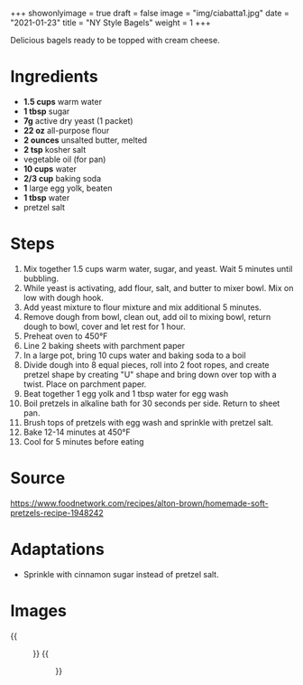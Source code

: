 +++
showonlyimage = true
draft = false
image = "img/ciabatta1.jpg"
date = "2021-01-23"
title = "NY Style Bagels"
weight = 1
+++

Delicious bagels ready to be topped with cream cheese.
<!--more-->

# Ingredients

* **1.5 cups** warm water
* **1 tbsp** sugar
* **7g** active dry yeast (1 packet)
* **22 oz** all-purpose flour
* **2 ounces** unsalted butter, melted
* **2 tsp** kosher salt
* vegetable oil (for pan)
* **10 cups** water
* **2/3 cup** baking soda
* **1** large egg yolk, beaten
* **1 tbsp** water
* pretzel salt

# Steps
1. Mix together 1.5 cups warm water, sugar, and yeast. Wait 5 minutes until bubbling.
2. While yeast is activating, add flour, salt, and butter to mixer bowl. Mix on low with dough hook.
3. Add yeast mixture to flour mixture and mix additional 5 minutes.
4. Remove dough from bowl, clean out, add oil to mixing bowl, return dough to bowl, cover and let rest for 1 hour.
5. Preheat oven to 450&deg;F
6. Line 2 baking sheets with parchment paper
7. In a large pot, bring 10 cups water and baking soda to a boil
8. Divide dough into 8 equal pieces, roll into 2 foot ropes, and create pretzel shape by creating "U" shape and bring down over top with a twist. Place on parchment paper.
9. Beat together 1 egg yolk and 1 tbsp water for egg wash
10. Boil pretzels in alkaline bath for 30 seconds per side. Return to sheet pan.
11. Brush tops of pretzels with egg wash and sprinkle with pretzel salt.
12. Bake 12-14 minutes at 450&deg;F
13. Cool for 5 minutes before eating

# Source
https://www.foodnetwork.com/recipes/alton-brown/homemade-soft-pretzels-recipe-1948242

# Adaptations
* Sprinkle with cinnamon sugar instead of pretzel salt.

# Images
{{<figure src="/img/portfolio/pretzels.jpg" link="/img/portfolio/pretzels.jpg" alt="pretzel1" height="300px">}}
{{<figure src="/img/portfolio/pretzels2.jpg" link="/img/portfolio/pretzels2.jpg" alt="pretzel2" height="300px">}}